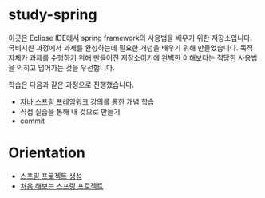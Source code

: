 # study-spring

이곳은 Eclipse IDE에서 spring framework의 사용법을 배우기 위한 저장소입니다. 국비지원 과정에서 과제를 완성하는데 필요한 개념을 배우기 위해 만들었습니다. 목적 자체가 과제를 수행하기 위해 만들어진 저장소이기에 완벽한 이해보다는 적당한 사용법을 익히고 넘어가는 것을 우선합니다. 

학습은 다음과 같은 과정으로 진행했습니다.

* [자바 스프링 프레임워크](https://www.inflearn.com/course/%EC%8A%A4%ED%94%84%EB%A7%81-%ED%94%84%EB%A0%88%EC%9E%84%EC%9B%8C%ED%81%AC_renew/dashboard) 강의를 통한 개념 학습
* 직접 실습을 통해 내 것으로 만들기
* commit


# Orientation

* [스프링 프로젝트 생성](/testPjt01)
* [처음 해보는 스프링 프로젝트](/testPjt02)